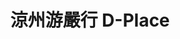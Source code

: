 ---
title: "涼州游嚴行 D-Place"
description: "涼州游嚴行 D-Place"
layout: shop
keywords:
  - 美食競賽
  - 台灣美食
  - 美食精選
datePublished: "2025-06-30"
dateModified: "2025-07-07"
city: "台北市"
district: "大同區"
address: "台北市大同區涼州街72巷2-1號"
phone: "0225520767"
geo: "25.06043099024625, 121.51073870555446"
google_map: "https://maps.app.goo.gl/8J64RLNgD47S4YN1A"
footinder: "https://footinder.com.tw/%e5%8f%b0%e5%8c%97%e5%b8%82/34877/"
official: "https://www.facebook.com/p/%E6%B6%BC%E5%B7%9E%E6%B8%B8%E5%9A%B4%E8%A1%8C-100063822170918/"
award:
  - name: "500盤"
    year: "2024"
    entries:
      - dishes:
          - "白蘆筍凍/糟滷鮑魚與豬肚/白蘆筍慕絲/甜豆仁與花椒青蔥油"
          - "炭烤肝醬鮑魚"

---